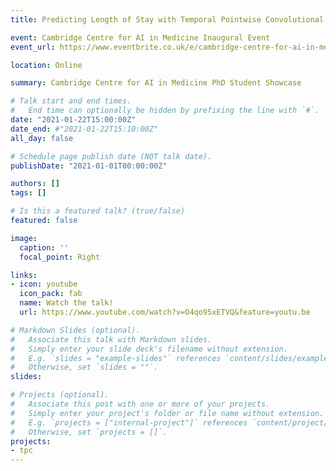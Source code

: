 ```yaml
---
title: Predicting Length of Stay with Temporal Pointwise Convolutional Networks

event: Cambridge Centre for AI in Medicine Inaugural Event
event_url: https://www.eventbrite.co.uk/e/cambridge-centre-for-ai-in-medicines-inaugural-event-tickets-132026279155

location: Online

summary: Cambridge Centre for AI in Medicine PhD Student Showcase

# Talk start and end times.
#   End time can optionally be hidden by prefixing the line with `#`.
date: "2021-01-22T15:00:00Z"
date_end: #"2021-01-22T15:10:00Z"
all_day: false

# Schedule page publish date (NOT talk date).
publishDate: "2021-01-01T00:00:00Z"

authors: []
tags: []

# Is this a featured talk? (true/false)
featured: false

image:
  caption: ''
  focal_point: Right

links:
- icon: youtube
  icon_pack: fab
  name: Watch the talk!
  url: https://www.youtube.com/watch?v=O4qo95xETVQ&feature=youtu.be

# Markdown Slides (optional).
#   Associate this talk with Markdown slides.
#   Simply enter your slide deck's filename without extension.
#   E.g. `slides = "example-slides"` references `content/slides/example-slides.md`.
#   Otherwise, set `slides = ""`.
slides: 

# Projects (optional).
#   Associate this post with one or more of your projects.
#   Simply enter your project's folder or file name without extension.
#   E.g. `projects = ["internal-project"]` references `content/project/deep-learning/index.md`.
#   Otherwise, set `projects = []`.
projects:
- tpc
---
```

